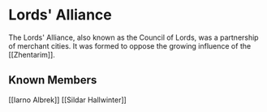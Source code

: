 # Lords' Alliance
The Lords' Alliance, also known as the Council of Lords, was a partnership of merchant cities. It was formed to oppose the growing influence of the [[Zhentarim]].

## Known Members
[[Iarno Albrek]]
[[Sildar Hallwinter]]